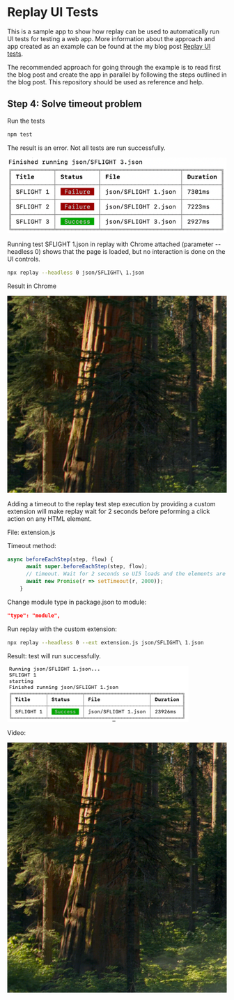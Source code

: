 # Replay UI Tests

This is a sample app to show how replay can be used to automatically run UI tests for testing a web app. More information about the approach and app created as an example can be found at the my blog post [Replay UI tests]().

The recommended approach for going through the example is to read first the blog post and create the app in parallel by following the steps outlined in the blog post. This repository should be used as reference and help.

## Step 4: Solve timeout problem

Run the tests

```sh
npm test
```

The result is an error. Not all tests are run successfully.

![](doc/TestRunFailReport.png)

Running test SFLIGHT 1.json in replay with Chrome attached (parameter --headless 0) shows that the page is loaded, but no interaction is done on the UI controls.

```sh
npx replay --headless 0 json/SFLIGHT\ 1.json
```

Result in Chrome

![Test run error](doc/Testrun%20fail.gif)

Adding a timeout to the replay test step execution by providing a custom extension will make replay wait for 2 seconds before peforming a click action on any HTML element.

File: extension.js

Timeout method:

```javascript
async beforeEachStep(step, flow) {
      await super.beforeEachStep(step, flow);
      // timeout. Wait for 2 seconds so UI5 loads and the elements are loaded and clickable
      await new Promise(r => setTimeout(r, 2000));
    }
```

Change module type in package.json to module:

```json
"type": "module",
```

Run replay with the custom extension:

```sh
npx replay --headless 0 --ext extension.js json/SFLIGHT\ 1.json
```

Result: test will run successfully.

![Test run successfully](doc/TestRunSuccess.png)

Video:

![Test run with extension](doc/Test%20working%20with%20extension.gif)